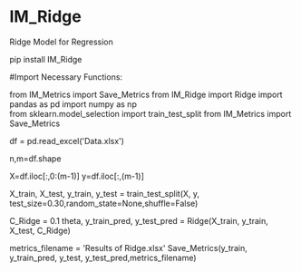 # IM_Ridge
Ridge Model for Regression


pip install IM_Ridge

#Import Necessary Functions:

from IM_Metrics import Save_Metrics
from IM_Ridge import Ridge
import pandas as pd
import numpy as np  
from sklearn.model_selection import train_test_split
from IM_Metrics import Save_Metrics

df = pd.read_excel('Data.xlsx')

n,m=df.shape

X=df.iloc[:,0:(m-1)]
y=df.iloc[:,(m-1)]

X_train, X_test, y_train, y_test = train_test_split(X, y, test_size=0.30,random_state=None,shuffle=False)

C_Ridge = 0.1
theta, y_train_pred, y_test_pred = Ridge(X_train, y_train, X_test, C_Ridge)  

metrics_filename = 'Results of Ridge.xlsx'
Save_Metrics(y_train, y_train_pred, y_test, y_test_pred,metrics_filename)
